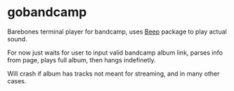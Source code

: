  # gobandcamp

 Barebones terminal player for bandcamp, uses [Beep](https://github.com/faiface/beep/) package to play actual sound.
 
 For now just waits for user to input valid bandcamp album link, parses info from page, plays full album, then hangs indefinetly.

 Will crash if album has tracks not meant for streaming, and in many other cases.
